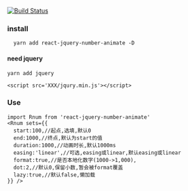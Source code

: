 [![Build Status](https://travis-ci.org/moiamoia/react-jquery-number-animate.svg?branch=master)](https://travis-ci.org/moiamoia/react-jquery-number-animate)

### install

```
  yarn add react-jquery-number-animate -D
```
#### need jquery
`yarn add jquery`

`<script src='XXX/jqury.min.js'></script>`

### Use

```
import Rnum from 'react-jquery-number-animate'
<Rnum sets={{
  start:100,//起点,选填,默认0
  end:1000,//终点,默认为start的值
  duration:1000,//动画时长,默认1000ms
  easing:'linear',//可选,easing或linear,默认easing或linear
  format:true,//是否本地化数字(1000->1,000),
  dot:2,//默认0,保留小数,暂会被format覆盖
  lazy:true,//默认false,懒加载
}} />
```
